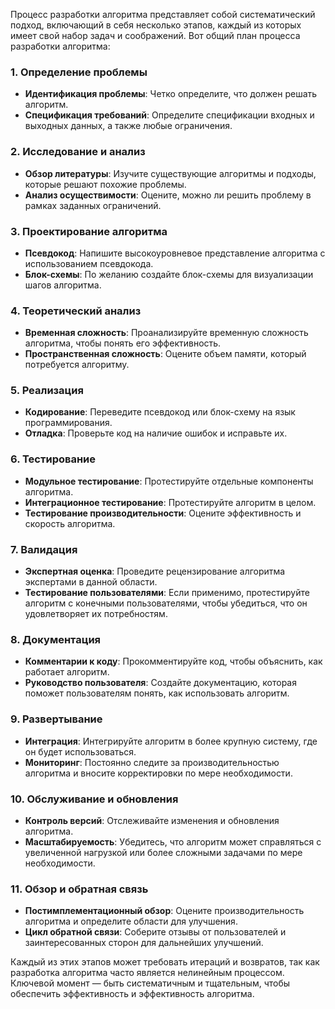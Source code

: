 Процесс разработки алгоритма представляет собой систематический подход, включающий в себя несколько этапов, каждый из которых имеет свой набор задач и соображений. Вот общий план процесса разработки алгоритма:

### 1. Определение проблемы
- **Идентификация проблемы**: Четко определите, что должен решать алгоритм.
- **Спецификация требований**: Определите спецификации входных и выходных данных, а также любые ограничения.

### 2. Исследование и анализ
- **Обзор литературы**: Изучите существующие алгоритмы и подходы, которые решают похожие проблемы.
- **Анализ осуществимости**: Оцените, можно ли решить проблему в рамках заданных ограничений.

### 3. Проектирование алгоритма
- **Псевдокод**: Напишите высокоуровневое представление алгоритма с использованием псевдокода.
- **Блок-схемы**: По желанию создайте блок-схемы для визуализации шагов алгоритма.

### 4. Теоретический анализ
- **Временная сложность**: Проанализируйте временную сложность алгоритма, чтобы понять его эффективность.
- **Пространственная сложность**: Оцените объем памяти, который потребуется алгоритму.

### 5. Реализация
- **Кодирование**: Переведите псевдокод или блок-схему на язык программирования.
- **Отладка**: Проверьте код на наличие ошибок и исправьте их.

### 6. Тестирование
- **Модульное тестирование**: Протестируйте отдельные компоненты алгоритма.
- **Интеграционное тестирование**: Протестируйте алгоритм в целом.
- **Тестирование производительности**: Оцените эффективность и скорость алгоритма.

### 7. Валидация
- **Экспертная оценка**: Проведите рецензирование алгоритма экспертами в данной области.
- **Тестирование пользователями**: Если применимо, протестируйте алгоритм с конечными пользователями, чтобы убедиться, что он удовлетворяет их потребностям.

### 8. Документация
- **Комментарии к коду**: Прокомментируйте код, чтобы объяснить, как работает алгоритм.
- **Руководство пользователя**: Создайте документацию, которая поможет пользователям понять, как использовать алгоритм.

### 9. Развертывание
- **Интеграция**: Интегрируйте алгоритм в более крупную систему, где он будет использоваться.
- **Мониторинг**: Постоянно следите за производительностью алгоритма и вносите корректировки по мере необходимости.

### 10. Обслуживание и обновления
- **Контроль версий**: Отслеживайте изменения и обновления алгоритма.
- **Масштабируемость**: Убедитесь, что алгоритм может справляться с увеличенной нагрузкой или более сложными задачами по мере необходимости.

### 11. Обзор и обратная связь
- **Постимплементационный обзор**: Оцените производительность алгоритма и определите области для улучшения.
- **Цикл обратной связи**: Соберите отзывы от пользователей и заинтересованных сторон для дальнейших улучшений.

Каждый из этих этапов может требовать итераций и возвратов, так как разработка алгоритма часто является нелинейным процессом. Ключевой момент — быть систематичным и тщательным, чтобы обеспечить эффективность и эффективность алгоритма.
